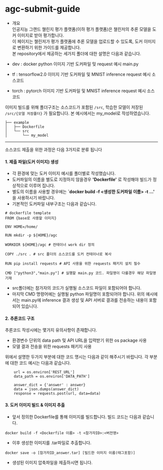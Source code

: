 # agc-submit-guide
- 개요   
인공지능 그랜드 챌린지 평가 플랫폼(이하 평가 플랫폼)은 챌린저의 추론 모델을 도커 이미지로 받아 평가합니다.   
이 페이지는 챌린저가 평가 플랫폼에 추론 모델을 업로드할 수 있도록, 도커 이미지로 변환하기 위한 가이드를 제공합니다.   
본 repository에서 제공하는 세가지 폴더에 대한 설명은 다음과 같습니다.   
      
- dev : docker python 이미지 기반 도커파일 밎 request 예시 main.py   
- tf : tensorflow2.0 이미지 기반 도커파일 및 MNIST inference request 예시 소스코드    
- torch : pytorch 이미지 기반 도커파일 및 MNIST inference request 예시 소스코드    
    
이미지 빌드를 위해 폴더구조는  소스코드가 포함된 `/src`, 학습한 모델이 저장된 `/src/{모델 저장폴더}` 가 필요합니다. 본 예시에서는 my_model로 작성하였습니다.       
```    
├── example   
│   ├── Dockerfile    
│   └── src       
│       └── my_model
```   
--------------------------------------------------------    

소스코드 제출을 위한 과정은 다음 3가지로 분류 됩니다      
         
#### 1. 제출 파일(도커 이미지) 생성   
- 각 환경에 맞는 도커 이미지 예시를 폴더별로 작성했습니다.    
- 도커파일의 이름을 별도로 지정하지 않을경우 **'Dockerfile'** 로 작성해야 빌드가 정상적으로 이루어 집니다.     
- 별도의 이름을 사용할 경우에는 **`docker build -f <생성한 도커파일 이름> -t ...'** 을 사용하시기 바랍니다.    
- 기본적인 도커파일 내부구조는 다음과 같습니다.    
    
```    
# dockerfile template   
FROM {base로 사용할 이미지}   

ENV HOME=/home/

RUN mkdir -p ${HOME}/agc 

WORKDIR ${HOME}/agc # 컨테이너 work dir 정의

COPY ./src . # src 폴더의 소스코드를 도커 컨테이너로 복사

RUN pip install requests # API 사용을 위한 requests 패키지 설치 필수

CMD ["python3","main.py"] # 실행할 main.py 코드. 파일명이 다를경우 해당 파일명 기재
```    

- src폴더에는 참가자의 코드가 실행될 소스코드 파일이 포함되어야 합니다.    
- 마지막 CMD 명령어에는 실행될 python 파일명이 포함되어야 합니다. 위의 예시에서는 main.py에 inference 결과 생성 및 API 서버로 결과를 전송하는 내용이 포함되어 있습니다.     
    
#### 2. 추론코드 구조    
 추론코드 작성시에는 몇가지 유의사항이 존재합니다.     
- 환경변수 단위의 data path 및 API URL을 입력받기 위한 os package 사용   
- 모델 결과 전송을 위한 requests 패키지 사용   

위에서 설명한 두가지 부분에 대한 코드 명시는 다음과 같이 해주시기 바랍니다. 각 부분에 대한 코드 예시는 다음과 같습니다.   

```   
    url = os.environ['REST_URL']     
    data_path = os.environ['DATA_PATH']     
 ```   
           
```     
    answer_dict = {'answer' : answer}
    data = json.dumps(answer_dict)
    response = requests.post(url, data=data)

```
#### 3. 도커 이미지 빌드 & 이미지 추출        
- 앞서 정의한 Dockerfile를 통해 이미지를 빌드합니다. 빌드 코드는 다음과 같습니다.
```
docker build -f <Dockerfile 이름> -t <참가자ID>:<버전명>
```      
- 이후 생성한 이미지를 .tar파일로 추출합니다.    
   
```   
docker save -o [참가자ID_answer.tar] [빌드한 이미지 이름(태그포함)]    
```   
- 생성된 이미지 압축파일을 제출하시면 됩니다.
